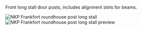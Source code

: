 Front long stall door posts, includes alignment slots for beams.

![NKP Frankfort roundhouse post long stall](https://github.com/user-attachments/assets/1b86c123-56ef-4480-a21e-5e99efa7787e)
![NKP Frankfort roundhouse post long stall preview](https://github.com/user-attachments/assets/be6e7142-67c3-43ec-9856-330e54095bd5)
